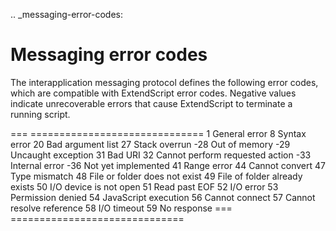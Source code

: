 .. _messaging-error-codes:

Messaging error codes
=====================
The interapplication messaging protocol defines the following error codes, which are compatible with
ExtendScript error codes. Negative values indicate unrecoverable errors that cause ExtendScript to
terminate a running script.

===  ==============================
1    General error
8    Syntax error
20   Bad argument list
27   Stack overrun
-28  Out of memory
-29  Uncaught exception
31   Bad URI
32   Cannot perform requested action
-33  Internal error
-36  Not yet implemented
41   Range error
44   Cannot convert
47   Type mismatch
48   File or folder does not exist
49   File of folder already exists
50   I/O device is not open
51   Read past EOF
52   I/O error
53   Permission denied
54   JavaScript execution
56   Cannot connect
57   Cannot resolve reference
58   I/O timeout
59   No response
===  ==============================
